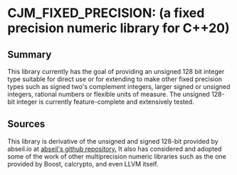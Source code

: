 # CJM_FIXED_PRECISION: (a fixed precision numeric library for C++20)
## Summary
  This library currently has the goal of providing an unsigned 128 bit integer type suitable for direct use or for extending to make other fixed precision types such as signed two's complement integers, larger signed or unsigned integers, rational numbers or flexible units of measure.  The unsigned 128-bit integer is currently feature-complete and extensively tested.
## Sources
  This library is derivative of the unsigned and signed 128-bit provided by abseil.io at [abseil's github repository.](https://github.com/abseil/abseil-cpp/blob/master/absl/numeric/int128.h#L100)  It also has considered and adopted some of the work of other multiprecision numeric libraries such as the one provided by Boost, calcrypto, and even LLVM itself.  
